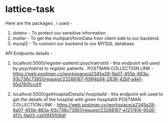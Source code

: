 # lattice-task

Here are the packages , i used - 
1) dotenv - To protect our sensitive information.
2) multer - To get the multipart/formData from client side to our backend.
3) mysql2 - To connect our backend to our MYSQL database.

API Endpoints details -
1) localhost:5000/register-patient/:psychiatristId - this endpoint will used by psychiatrist to register patients .
        POSTMAN COLLECTION LINK - https://web.postman.co/workspace/a2345a28-9a07-455b-883a-93c736c73851/request/23288167-f09f4b94-2836-42bf-a4ef-95d780fccd1f
        
2) localhost:5000/getHospitalDetails/:hospitalId - this endpoint will used to get the details of the hospital with given hospitalId
         POSTMAN COLLECTION LINK - https://web.postman.co/workspace/a2345a28-9a07-455b-883a-93c736c73851/request/23288167-e1217416-65d5-4f7c-9a03-ce00f45f06df
